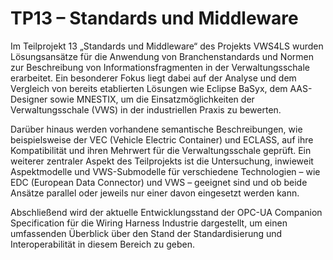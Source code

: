 # **TP13 – Standards und Middleware**

Im Teilprojekt 13 „Standards und Middleware“ des Projekts VWS4LS wurden Lösungsansätze für die Anwendung von Branchenstandards und Normen zur Beschreibung von Informationsfragmenten in der Verwaltungsschale erarbeitet. Ein besonderer Fokus liegt dabei auf der Analyse und dem Vergleich von bereits etablierten Lösungen wie Eclipse BaSyx, dem AAS-Designer sowie MNESTIX, um die Einsatzmöglichkeiten der Verwaltungsschale (VWS) in der industriellen Praxis zu bewerten.

Darüber hinaus werden vorhandene semantische Beschreibungen, wie beispielsweise der VEC (Vehicle Electric Container) und ECLASS, auf ihre Kompatibilität und ihren Mehrwert für die Verwaltungsschale geprüft. Ein weiterer zentraler Aspekt des Teilprojekts ist die Untersuchung, inwieweit Aspektmodelle und VWS-Submodelle für verschiedene Technologien – wie EDC (European Data Connector) und VWS – geeignet sind und ob beide Ansätze parallel oder jeweils nur einer davon eingesetzt werden kann.

Abschließend wird der aktuelle Entwicklungsstand der OPC-UA Companion Specification für die Wiring Harness Industrie dargestellt, um einen umfassenden Überblick über den Stand der Standardisierung und Interoperabilität in diesem Bereich zu geben.

